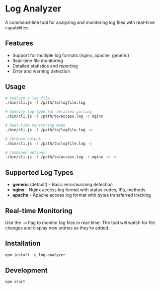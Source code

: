 # Log Analyzer

A command-line tool for analyzing and monitoring log files with real-time capabilities.

## Features

- Support for multiple log formats (nginx, apache, generic)
- Real-time file monitoring
- Detailed statistics and reporting
- Error and warning detection

## Usage

```bash
# Analyze a log file
./bin/cli.js -f /path/to/logfile.log

# Specify log type for detailed parsing
./bin/cli.js -f /path/to/access.log -t nginx

# Real-time monitoring mode
./bin/cli.js -f /path/to/logfile.log -w

# Verbose output
./bin/cli.js -f /path/to/logfile.log -v

# Combined options
./bin/cli.js -f /path/to/access.log -t nginx -w -v
```

## Supported Log Types

- **generic** (default) - Basic error/warning detection
- **nginx** - Nginx access log format with status codes, IPs, methods
- **apache** - Apache access log format with bytes transferred tracking

## Real-time Monitoring

Use the `-w` flag to monitor log files in real-time. The tool will watch for file changes and display new entries as they're added.

## Installation

```bash
npm install -g log-analyzer
```

## Development

```bash
npm start
```
